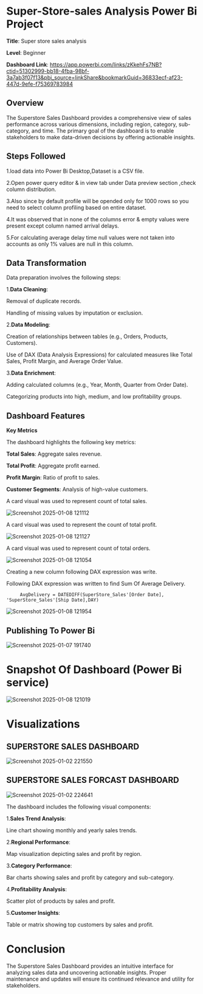 # Super-Store-sales Analysis Power Bi Project

**Title**: Super store sales analysis

**Level**: Beginner

**Dashboard Link**: https://app.powerbi.com/links/zKkehFs7NB?ctid=51302999-bb18-4fba-98bf-3a7ab3f07f13&pbi_source=linkShare&bookmarkGuid=36833ecf-af23-447d-9efe-f75369783984

## Overview
The Superstore Sales Dashboard provides a comprehensive view of sales performance across various dimensions, including region, category, sub-category, and time. The primary goal of the dashboard is to enable stakeholders to make data-driven decisions by offering actionable insights.

## Steps Followed

1.load data into Power Bi Desktop,Dataset is a CSV file. 

2.Open power query editor & in view tab under Data preview section ,check column distribution.

3.Also since by default profile will be opended only for 1000 rows so you need to select column profiling based on entire dataset.

4.It was observed that in none of the columns error & empty values were present except column named arrival delays.

5.For calculating average delay time null values were not taken into accounts as only 1% values are null in this column.

## Data Transformation

Data preparation involves the following steps:

1.**Data Cleaning**:
	
Removal of duplicate records.

Handling of missing values by imputation or exclusion.

2.**Data Modeling**:

Creation of relationships between tables (e.g., Orders, Products, Customers).

Use of DAX (Data Analysis Expressions) for calculated measures like Total Sales, Profit Margin, and Average Order Value.

3.**Data Enrichment**:

Adding calculated columns (e.g., Year, Month, Quarter from Order Date).

Categorizing products into high, medium, and low profitability groups.

## Dashboard Features

**Key Metrics**

The dashboard highlights the following key metrics:

**Total Sales**: Aggregate sales revenue.

**Total Profit**: Aggregate profit earned.
 
**Profit Margin**: Ratio of profit to sales.

**Customer Segments**: Analysis of high-value customers.

A card visual was used to represent count of total sales.

![Screenshot 2025-01-08 121112](https://github.com/user-attachments/assets/50d6140b-ddca-4d60-8826-411a2311461e)
 
A card visual was used to represent the count of total profit.
 
  ![Screenshot 2025-01-08 121127](https://github.com/user-attachments/assets/29ecccf4-ed87-45bc-b495-005b26068926)

A card visual was used to represent count of total orders.

 ![Screenshot 2025-01-08 121054](https://github.com/user-attachments/assets/95baa59b-5ea5-40db-8414-cf7869fb2843)

 Creating a new column following DAX expression was write.
 
Following DAX expression was written to find Sum Of Average Delivery.

         AvgDelivery = DATEDIFF(SuperStore_Sales'[Order Date], 'SuperStore_Sales'[Ship Date],DAY)

 ![Screenshot 2025-01-08 121954](https://github.com/user-attachments/assets/3d935ace-d19d-4fe7-962d-f71dfffef0c5)

## Publishing To Power Bi

![Screenshot 2025-01-07 191740](https://github.com/user-attachments/assets/1ef14271-15fa-477e-98eb-7213f63c6307)

# Snapshot Of Dashboard (Power Bi service)

![Screenshot 2025-01-08 121019](https://github.com/user-attachments/assets/1d573fab-50f1-4f84-8cfc-37116d8d08a7)

# Visualizations

## SUPERSTORE SALES DASHBOARD

![Screenshot 2025-01-02 221550](https://github.com/user-attachments/assets/f45868c9-5598-4344-8037-f653410aba57)

## SUPERSTORE SALES FORCAST DASHBOARD

![Screenshot 2025-01-02 224641](https://github.com/user-attachments/assets/8a2f5158-8d1a-49a2-890a-9c7323fc5455)

The dashboard includes the following visual components:

1.**Sales Trend Analysis**:

Line chart showing monthly and yearly sales trends.

2.**Regional Performance**:

Map visualization depicting sales and profit by region.

3.**Category Performance**:

Bar charts showing sales and profit by category and sub-category.

4.**Profitability Analysis**:

Scatter plot of products by sales and profit.

5.**Customer Insights**:

Table or matrix showing top customers by sales and profit.

# Conclusion
The Superstore Sales Dashboard provides an intuitive interface for analyzing sales data and uncovering actionable insights. Proper maintenance and updates will ensure its continued relevance and utility for stakeholders.





